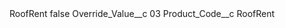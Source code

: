 <?xml version="1.0" encoding="UTF-8"?>
<CustomMetadata xmlns="http://soap.sforce.com/2006/04/metadata" xmlns:xsi="http://www.w3.org/2001/XMLSchema-instance" xmlns:xsd="http://www.w3.org/2001/XMLSchema">
    <label>RoofRent</label>
    <protected>false</protected>
    <values>
        <field>Override_Value__c</field>
        <value xsi:type="xsd:string">03</value>
    </values>
    <values>
        <field>Product_Code__c</field>
        <value xsi:type="xsd:string">RoofRent</value>
    </values>
</CustomMetadata>

